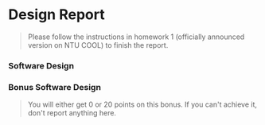 # Design Report
> Please follow the instructions in homework 1 (officially announced version on NTU COOL) to finish the report.

### Software Design

### Bonus Software Design
> You will either get 0 or 20 points on this bonus. 
> If you can't achieve it, don't report anything here.


